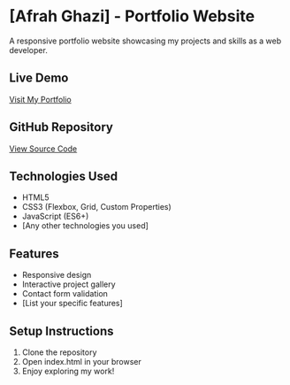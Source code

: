 # [Afrah Ghazi] - Portfolio Website

A responsive portfolio website showcasing my projects and skills as a web developer.

## Live Demo
[Visit My Portfolio](your-live-link-here)

## GitHub Repository
[View Source Code](your-github-repo-link)

## Technologies Used
- HTML5
- CSS3 (Flexbox, Grid, Custom Properties)
- JavaScript (ES6+)
- [Any other technologies you used]

## Features
- Responsive design
- Interactive project gallery
- Contact form validation
- [List your specific features]


## Setup Instructions
1. Clone the repository
2. Open index.html in your browser
3. Enjoy exploring my work!
